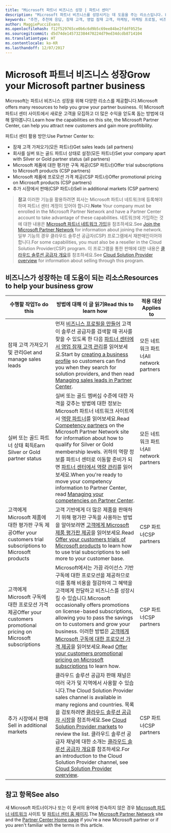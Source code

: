 ```yaml
---
title: "Microsoft 파트너 비즈니스 성장 | 파트너 센터"
description: "Microsoft 파트너 비즈니스를 성장시키는 데 도움을 주는 리소스입니다. Microsoft에서 영업 잠재 고객(추천)을 가져오는 방법이 포함됩니다."
keywords: "추천, 추천에 응답, 잠재 고객, 영업 잠재 고객, 마케팅, 마케팅 프로필, 비즈니스 프로필, 비즈니스 성장, 비즈니스 기회, 역량, 실버 멤버십, 골드 멤버십, 평가판 제품, 시장 확장, 국가별 클라우드"
author: MaggiePucciEvans
ms.openlocfilehash: f12f529765ce0b6c6d9b5c69ee84be2fddf0525e
ms.sourcegitcommit: d5d74de145732384470224d79ed34dcdb8714104
ms.translationtype: HT
ms.contentlocale: ko-KR
ms.lasthandoff: 12/07/2017
---
```

# <a name="grow-your-microsoft-partner-business"></a><span data-ttu-id="7759d-105">Microsoft 파트너 비즈니스 성장</span><span class="sxs-lookup"><span data-stu-id="7759d-105">Grow your Microsoft partner business</span></span> 

<span data-ttu-id="7759d-106">Microsoft는 파트너 비즈니스 성장을 위해 다양한 리소스를 제공합니다.</span><span class="sxs-lookup"><span data-stu-id="7759d-106">Microsoft offers many resources to help you grow your partner business.</span></span> <span data-ttu-id="7759d-107">이 Microsoft 파트너 센터 사이트에서 새로운 고객을 모집하고 더 많은 수익을 얻도록 돕는 방법에 대해 알아봅니다.</span><span class="sxs-lookup"><span data-stu-id="7759d-107">Learn how the capabilities on this site, the Microsoft Partner Center, can help you attract new customers and gain more profitibility.</span></span> 

<span data-ttu-id="7759d-108">파트너 센터 활용 방안:</span><span class="sxs-lookup"><span data-stu-id="7759d-108">Use Partner Center to:</span></span>

-   <span data-ttu-id="7759d-109">잠재 고객 가져오기(모든 파트너)</span><span class="sxs-lookup"><span data-stu-id="7759d-109">Get sales leads (all partners)</span></span>
-   <span data-ttu-id="7759d-110">회사를 실버 또는 골드 파트너 상태로 설정(모든 파트너)</span><span class="sxs-lookup"><span data-stu-id="7759d-110">Set your company apart with Silver or Gold partner status (all partners)</span></span>
-   <span data-ttu-id="7759d-111">Microsoft 제품에 대한 평가판 구독 제공(CSP 파트너)</span><span class="sxs-lookup"><span data-stu-id="7759d-111">Offer trial subscriptions to Microsoft products (CSP partners)</span></span>
-   <span data-ttu-id="7759d-112">Microsoft 제품에 프로모션 가격 제공(CSP 파트너)</span><span class="sxs-lookup"><span data-stu-id="7759d-112">Offer promotional pricing on Microsoft products (CSP partners)</span></span>
-   <span data-ttu-id="7759d-113">추가 시장에서 판매(CSP 파트너)</span><span class="sxs-lookup"><span data-stu-id="7759d-113">Sell in additional markets (CSP partners)</span></span>

><span data-ttu-id="7759d-114">**참고** 이러한 기능을 활용하려면 회사는 Microsoft 파트너 네트워크에 등록해야 하며 파트너 센터 계정이 있어야 합니다.</span><span class="sxs-lookup"><span data-stu-id="7759d-114">**Note** Your company must be enrolled in the Microsoft Partner Network and have a Partner Center account to take advantage of these capabilities.</span></span> <span data-ttu-id="7759d-115">네트워크에 가입하는 것에 대한 내용은 [Microsoft 파트너 네트워크 가입](mpn-overview.md)을 참조하세요.</span><span class="sxs-lookup"><span data-stu-id="7759d-115">See [Join the Microsoft Partner Network](mpn-overview.md) for information about joining the network.</span></span> <span data-ttu-id="7759d-116">일부 기능의 경우 클라우드 솔루션 공급자(CSP) 프로그램에서 재판매인이어야 합니다.</span><span class="sxs-lookup"><span data-stu-id="7759d-116">For some capabilities, you must also be a reseller in the Cloud Solution Provider(CSP) program.</span></span> <span data-ttu-id="7759d-117">이 프로그램을 통한 판매에 대한 내용은 [클라우드 솔루션 공급자 개요](csp-overview.md)를 참조하세요.</span><span class="sxs-lookup"><span data-stu-id="7759d-117">See [Cloud Solution Provider overview](csp-overview.md) for information about selling through this program.</span></span>

## <a name="resources-to-help-your-business-grow"></a><span data-ttu-id="7759d-118">비즈니스가 성장하는 데 도움이 되는 리소스</span><span class="sxs-lookup"><span data-stu-id="7759d-118">Resources to help your business grow</span></span>

|  **<span data-ttu-id="7759d-119">수행할 작업</span><span class="sxs-lookup"><span data-stu-id="7759d-119">To do this</span></span>**  |  **<span data-ttu-id="7759d-120">방법에 대해 이 글 읽기</span><span class="sxs-lookup"><span data-stu-id="7759d-120">Read this to learn how</span></span>**  |  **<span data-ttu-id="7759d-121">적용 대상</span><span class="sxs-lookup"><span data-stu-id="7759d-121">Applies to</span></span>**  |
|--------------|-----------|--------------
| <span data-ttu-id="7759d-122">잠재 고객 가져오기 및 관리</span><span class="sxs-lookup"><span data-stu-id="7759d-122">Get and manage sales leads</span></span> | <span data-ttu-id="7759d-123">먼저 [비즈니스 프로필을 만들어](create-a-marketing-profile.md) 고객이 솔루션 공급자를 검색할 때 귀사를 찾을 수 있도록 한 다음 [파트너 센터에서 영업 잠재 고객 관리](responding-to-referrals.md)를 읽어보세요.</span><span class="sxs-lookup"><span data-stu-id="7759d-123">Start by [creating a business profile](create-a-marketing-profile.md) so customers can find you when they search for solution providers, and then read [Managing sales leads in Partner Center](responding-to-referrals.md).</span></span> | <span data-ttu-id="7759d-124">모든 네트워크 파트너</span><span class="sxs-lookup"><span data-stu-id="7759d-124">All network partners</span></span> |
| <span data-ttu-id="7759d-125">실버 또는 골드 파트너 상태 획득</span><span class="sxs-lookup"><span data-stu-id="7759d-125">Earn Silver or Gold partner status</span></span> | <span data-ttu-id="7759d-126">실버 또는 골드 멤버십 수준에 대한 자격을 갖추는 방법에 대한 정보는 Microsoft 파트너 네트워크 사이트에서 [역량 파트너](https://partner.microsoft.com/membership/competencies)를 읽어보세요.</span><span class="sxs-lookup"><span data-stu-id="7759d-126">Read [Competency partners](https://partner.microsoft.com/membership/competencies) on the Microsoft Partner Network site for information about how to qualify for Silver or Gold membership levels.</span></span> <span data-ttu-id="7759d-127">귀하의 역량 정보를 파트너 센터로 이동할 준비가 되면 [파트너 센터에서 역량 관리](competencies.md)를 읽어보세요.</span><span class="sxs-lookup"><span data-stu-id="7759d-127">When you're ready to move your competency information to Partner Center, read [Managing your competencies on Partner Center](competencies.md).</span></span> | <span data-ttu-id="7759d-128">모든 네트워크 파트너</span><span class="sxs-lookup"><span data-stu-id="7759d-128">All network partners</span></span> |
| <span data-ttu-id="7759d-129">고객에게 Microsoft 제품에 대한 평가판 구독 제공</span><span class="sxs-lookup"><span data-stu-id="7759d-129">Offer your customers trial subscriptions to Microsoft products</span></span> | <span data-ttu-id="7759d-130">고객 기반에게 더 많은 제품을 판매하기 위해 평가판 구독을 사용하는 방법을 알아보려면 [고객에게 Microsoft 제품 평가판 제공](offer-your-customers-trials-of-microsoft-products.md)을 읽어보세요.</span><span class="sxs-lookup"><span data-stu-id="7759d-130">Read [Offer your customers trials of Microsoft products](offer-your-customers-trials-of-microsoft-products.md) to learn how to use trial subscriptions to sell more to your customer base.</span></span>| <span data-ttu-id="7759d-131">CSP 파트너</span><span class="sxs-lookup"><span data-stu-id="7759d-131">CSP partners</span></span> |
| <span data-ttu-id="7759d-132">고객에게 Microsoft 구독에 대한 프로모션 가격 제공</span><span class="sxs-lookup"><span data-stu-id="7759d-132">Offer your customers promotional pricing on Microsoft subscriptions</span></span> | <span data-ttu-id="7759d-133">Microsoft에서는 가끔 라이선스 기반 구독에 대한 프로모션을 제공하므로 이를 통해 비용을 절감하여 그 혜택을 고객에게 전달하고 비즈니스를 성장시킬 수 있습니다.</span><span class="sxs-lookup"><span data-stu-id="7759d-133">Microsoft occasionally offers promotions on license-based subscriptions, allowing you to pass the savings on to customers and grow your business.</span></span> <span data-ttu-id="7759d-134">이러한 방법은 [고객에게 Microsoft 구독에 대한 프로모션 가격 제공](promotions.md)을 읽어보세요.</span><span class="sxs-lookup"><span data-stu-id="7759d-134">Read [Offer your customers promotional pricing on Microsoft subscriptions](promotions.md) to learn how.</span></span> | <span data-ttu-id="7759d-135">CSP 파트너</span><span class="sxs-lookup"><span data-stu-id="7759d-135">CSP partners</span></span> |
| <span data-ttu-id="7759d-136">추가 시장에서 판매</span><span class="sxs-lookup"><span data-stu-id="7759d-136">Sell in additional markets</span></span> | <span data-ttu-id="7759d-137">클라우드 솔루션 공급자 판매 채널은 여러 국가 및 지역에서 사용할 수 있습니다.</span><span class="sxs-lookup"><span data-stu-id="7759d-137">The Cloud Solution Provider sales channel is available in many regions and countries.</span></span> <span data-ttu-id="7759d-138">목록을 검토하려면 [클라우드 솔루션 공급자 시장](agreements.md)을 참조하세요.</span><span class="sxs-lookup"><span data-stu-id="7759d-138">See [Cloud Solution Provider markets](agreements.md) to review the list.</span></span> <span data-ttu-id="7759d-139">클라우드 솔루션 공급자 채널에 대한 소개는 [클라우드 솔루션 공급자 개요](csp-overview.md)를 참조하세요.</span><span class="sxs-lookup"><span data-stu-id="7759d-139">For an introduction to the Cloud Solution Provider channel, see [Cloud Solution Provider overview](csp-overview.md).</span></span>  | <span data-ttu-id="7759d-140">CSP 파트너</span><span class="sxs-lookup"><span data-stu-id="7759d-140">CSP partners</span></span> |

## <a name="see-also"></a><span data-ttu-id="7759d-141">참고 항목</span><span class="sxs-lookup"><span data-stu-id="7759d-141">See also</span></span>

<span data-ttu-id="7759d-142">새 Microsoft 파트너이거나 또는 이 문서의 용어에 친숙하지 않은 경우 [Microsoft 파트너 네트워크](https://partner.microsoft.com) 사이트 및 [파트너 센터 홈 페이지](https://partnercenter.microsoft.com/partner/home).</span><span class="sxs-lookup"><span data-stu-id="7759d-142">The [Microsoft Partner Network](https://partner.microsoft.com) site and the [Partner Center Home page](https://partnercenter.microsoft.com/partner/home) if you're a new Microsoft partner or if you aren't familiar with the terms in this article.</span></span>

